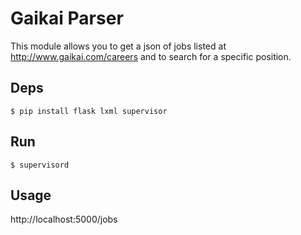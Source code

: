 Gaikai Parser
=============

This module allows you to get a json of jobs listed at http://www.gaikai.com/careers and to search for a specific position.

Deps
----
```
$ pip install flask lxml supervisor
```

Run
---
```
$ supervisord
```

Usage
-----
http://localhost:5000/jobs